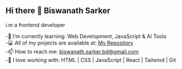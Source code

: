 ## Hi there 👋 Biswanath Sarker
i.m a frontend developer

-🌱 I’m currently learning: Web Development, JavaScript & AI Tools  
-💻 All of my projects are available at: [My Repository](https://github.com/BiswanathBD?tab=repositories)  
-📫 How to reach me: biswanath.sarker.bd@gmail.com  
-🚀 I love working with: HTML | CSS | JavaScript | React | Tailwind | Git

<!--
**BiswanathBD/BiswanathBD** is a ✨ _special_ ✨ repository because its `README.md` (this file) appears on your GitHub profile.

Here are some ideas to get you started:
- 🌱 I’m currently learning ... Web development
- 🤔 I’m looking for help with ...
- 💬 Ask me about ...
- 📫 How to reach me: ...
- 😄 Pronouns: ...
- ⚡ Fun fact: ...
-->
